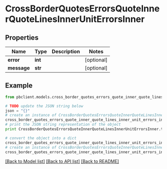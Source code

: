 # CrossBorderQuotesErrorsQuoteInnerQuoteLinesInnerUnitErrorsInner


## Properties
Name | Type | Description | Notes
------------ | ------------- | ------------- | -------------
**error** | **int** |  | [optional] 
**message** | **str** |  | [optional] 

## Example

```python
from pbclient.models.cross_border_quotes_errors_quote_inner_quote_lines_inner_unit_errors_inner import CrossBorderQuotesErrorsQuoteInnerQuoteLinesInnerUnitErrorsInner

# TODO update the JSON string below
json = "{}"
# create an instance of CrossBorderQuotesErrorsQuoteInnerQuoteLinesInnerUnitErrorsInner from a JSON string
cross_border_quotes_errors_quote_inner_quote_lines_inner_unit_errors_inner_instance = CrossBorderQuotesErrorsQuoteInnerQuoteLinesInnerUnitErrorsInner.from_json(json)
# print the JSON string representation of the object
print CrossBorderQuotesErrorsQuoteInnerQuoteLinesInnerUnitErrorsInner.to_json()

# convert the object into a dict
cross_border_quotes_errors_quote_inner_quote_lines_inner_unit_errors_inner_dict = cross_border_quotes_errors_quote_inner_quote_lines_inner_unit_errors_inner_instance.to_dict()
# create an instance of CrossBorderQuotesErrorsQuoteInnerQuoteLinesInnerUnitErrorsInner from a dict
cross_border_quotes_errors_quote_inner_quote_lines_inner_unit_errors_inner_form_dict = cross_border_quotes_errors_quote_inner_quote_lines_inner_unit_errors_inner.from_dict(cross_border_quotes_errors_quote_inner_quote_lines_inner_unit_errors_inner_dict)
```
[[Back to Model list]](../README.md#documentation-for-models) [[Back to API list]](../README.md#documentation-for-api-endpoints) [[Back to README]](../README.md)


